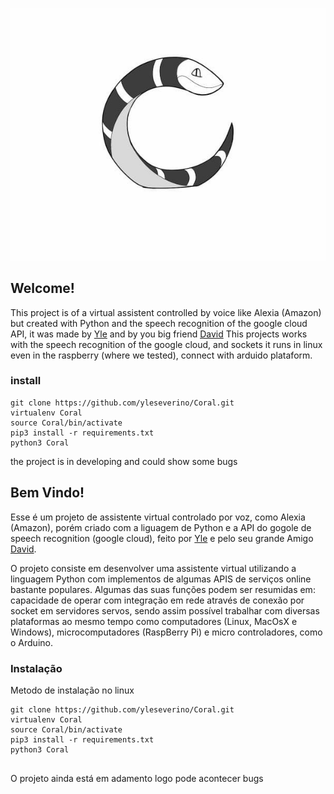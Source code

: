 ![image info](./pictures/logo_coral.jpeg)


## Welcome!

  This project is of a virtual assistent controlled by voice like Alexia (Amazon) but created with Python and the speech recognition of the google cloud API, it was made by [Yle](https://www.linkedin.com/in/yle/) and by you big friend [David](https://www.facebook.com/dpalisneto)
  This projects works with the speech recognition of the google cloud, and sockets it runs in linux even in the raspberry (where we tested), connect with arduido plataform.
  
  
### install

```shell
git clone https://github.com/yleseverino/Coral.git
virtualenv Coral
source Coral/bin/activate
pip3 install -r requirements.txt
python3 Coral
```

the project is in developing and could show some bugs


## Bem Vindo!

  Esse é um projeto de assistente virtual controlado por voz, como Alexia (Amazon), porém criado com a liguagem de Python e a API do gogole de speech recognition (google cloud), feito por [Yle](https://www.linkedin.com/in/yle/) e pelo seu grande Amigo [David](https://www.facebook.com/dpalisneto).

  O projeto consiste em desenvolver uma assistente virtual utilizando a linguagem Python com implementos de algumas APIS de serviços online bastante populares. Algumas das suas funções podem ser resumidas em: capacidade de operar com integração em rede através de conexão por socket em servidores servos, sendo assim possível trabalhar com diversas plataformas ao mesmo tempo como computadores (Linux, MacOsX e Windows), microcomputadores (RaspBerry Pi) e micro controladores,
como o Arduino. 

### Instalação

Metodo de instalação no linux

```shell
git clone https://github.com/yleseverino/Coral.git
virtualenv Coral
source Coral/bin/activate
pip3 install -r requirements.txt
python3 Coral


```

O projeto ainda está em adamento logo pode acontecer bugs
